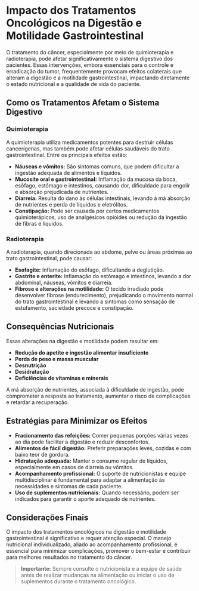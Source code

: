 
# Impacto dos Tratamentos Oncológicos na Digestão e Motilidade Gastrointestinal

O tratamento do câncer, especialmente por meio de quimioterapia e radioterapia, pode afetar significativamente o sistema digestivo dos pacientes. Essas intervenções, embora essenciais para o controle e erradicação do tumor, frequentemente provocam efeitos colaterais que alteram a digestão e a motilidade gastrointestinal, impactando diretamente o estado nutricional e a qualidade de vida do paciente.

## Como os Tratamentos Afetam o Sistema Digestivo

### Quimioterapia

A quimioterapia utiliza medicamentos potentes para destruir células cancerígenas, mas também pode afetar células saudáveis do trato gastrointestinal. Entre os principais efeitos estão:

- **Náuseas e vômitos:** São sintomas comuns, que podem dificultar a ingestão adequada de alimentos e líquidos.
- **Mucosite oral e gastrointestinal:** Inflamação da mucosa da boca, esôfago, estômago e intestinos, causando dor, dificuldade para engolir e absorção prejudicada de nutrientes.
- **Diarreia:** Resulta do dano às células intestinais, levando à má absorção de nutrientes e perda de líquidos e eletrólitos.
- **Constipação:** Pode ser causada por certos medicamentos quimioterápicos, uso de analgésicos opioides ou redução da ingestão de fibras e líquidos.

### Radioterapia

A radioterapia, quando direcionada ao abdome, pelve ou áreas próximas ao trato gastrointestinal, pode causar:

- **Esofagite:** Inflamação do esôfago, dificultando a deglutição.
- **Gastrite e enterite:** Inflamação do estômago e intestinos, levando a dor abdominal, náuseas, vômitos e diarreia.
- **Fibrose e alterações na motilidade:** O tecido irradiado pode desenvolver fibrose (endurecimento), prejudicando o movimento normal do trato gastrointestinal e levando a sintomas como sensação de estufamento, saciedade precoce e constipação.

## Consequências Nutricionais

Essas alterações na digestão e motilidade podem resultar em:

- **Redução do apetite e ingestão alimentar insuficiente**
- **Perda de peso e massa muscular**
- **Desnutrição**
- **Desidratação**
- **Deficiências de vitaminas e minerais**

A má absorção de nutrientes, associada à dificuldade de ingestão, pode comprometer a resposta ao tratamento, aumentar o risco de complicações e retardar a recuperação.

## Estratégias para Minimizar os Efeitos

- **Fracionamento das refeições:** Comer pequenas porções várias vezes ao dia pode facilitar a digestão e reduzir desconfortos.
- **Alimentos de fácil digestão:** Preferir preparações leves, cozidas e com baixo teor de gordura.
- **Hidratação adequada:** Manter o consumo regular de líquidos, especialmente em casos de diarreia ou vômitos.
- **Acompanhamento profissional:** O suporte de nutricionistas e equipe multidisciplinar é fundamental para adaptar a alimentação às necessidades e sintomas de cada paciente.
- **Uso de suplementos nutricionais:** Quando necessário, podem ser indicados para garantir o aporte adequado de nutrientes.

## Considerações Finais

O impacto dos tratamentos oncológicos na digestão e motilidade gastrointestinal é significativo e requer atenção especial. O manejo nutricional individualizado, aliado ao acompanhamento profissional, é essencial para minimizar complicações, promover o bem-estar e contribuir para melhores resultados no tratamento do câncer.

> **Importante:** Sempre consulte o nutricionista e a equipe de saúde antes de realizar mudanças na alimentação ou iniciar o uso de suplementos durante o tratamento oncológico.
```
